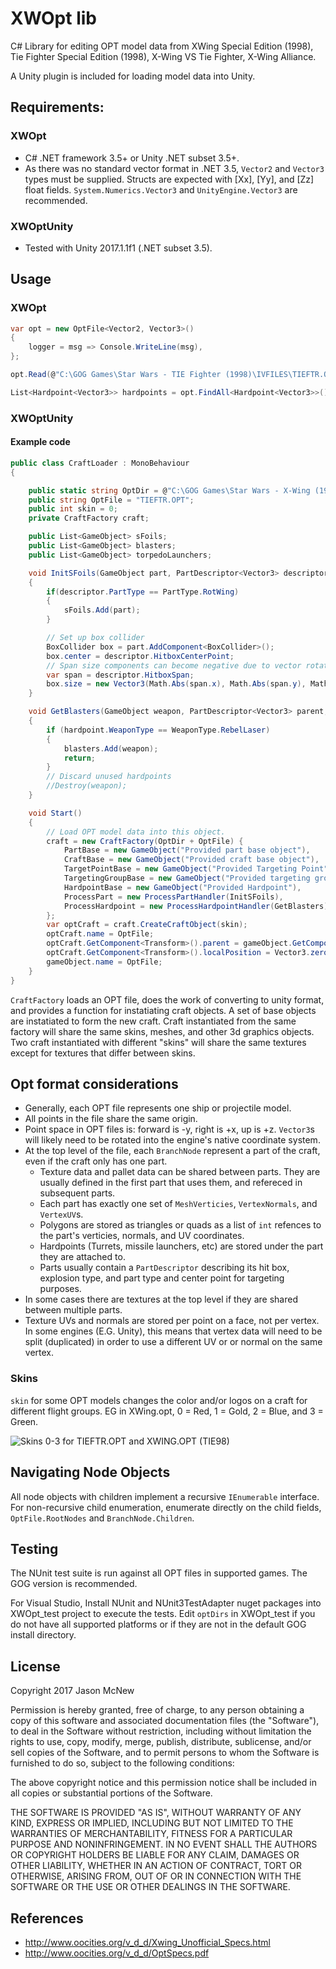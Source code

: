 # XWOpt lib

C# Library for editing OPT model data from XWing Special Edition (1998), Tie Fighter Special Edition (1998), X-Wing VS Tie Fighter, X-Wing Alliance.

A Unity plugin is included for loading model data into Unity.

## Requirements:

### XWOpt

 * C# .NET framework 3.5+ or Unity .NET subset 3.5+.
 * As there was no standard vector format in .NET 3.5, `Vector2` and `Vector3` types must be supplied.  Structs are expected with [Xx], [Yy], and [Zz] float fields. `System.Numerics.Vector3` and `UnityEngine.Vector3` are recommended.

### XWOptUnity

 * Tested with Unity 2017.1.1f1 (.NET subset 3.5).

## Usage

### XWOpt
```cs
var opt = new OptFile<Vector2, Vector3>()
{
    logger = msg => Console.WriteLine(msg),
};

opt.Read(@"C:\GOG Games\Star Wars - TIE Fighter (1998)\IVFILES\TIEFTR.OPT")

List<Hardpoint<Vector3>> hardpoints = opt.FindAll<Hardpoint<Vector3>>();
```
### XWOptUnity

#### Example code
```cs
public class CraftLoader : MonoBehaviour
{

    public static string OptDir = @"C:\GOG Games\Star Wars - X-Wing (1998)\IVFiles\";
    public string OptFile = "TIEFTR.OPT";
    public int skin = 0;
    private CraftFactory craft;

    public List<GameObject> sFoils;
    public List<GameObject> blasters;
    public List<GameObject> torpedoLaunchers;

    void InitSFoils(GameObject part, PartDescriptor<Vector3> descriptor)
    {
        if(descriptor.PartType == PartType.RotWing)
        {
            sFoils.Add(part);
        }

        // Set up box collider
        BoxCollider box = part.AddComponent<BoxCollider>();
        box.center = descriptor.HitboxCenterPoint;
        // Span size components can become negative due to vector rotation into Unity's coordinate space.
        var span = descriptor.HitboxSpan;
        box.size = new Vector3(Math.Abs(span.x), Math.Abs(span.y), Math.Abs(span.z));
    }

    void GetBlasters(GameObject weapon, PartDescriptor<Vector3> parent, Hardpoint<Vector3> hardpoint)
    {
        if (hardpoint.WeaponType == WeaponType.RebelLaser)
        {
            blasters.Add(weapon);
            return;
        }
        // Discard unused hardpoints
        //Destroy(weapon);
    }

    void Start()
    {
        // Load OPT model data into this object.
        craft = new CraftFactory(OptDir + OptFile) {
            PartBase = new GameObject("Provided part base object"),
            CraftBase = new GameObject("Provided craft base object"),
            TargetPointBase = new GameObject("Provided Targeting Point"),
            TargetingGroupBase = new GameObject("Provided targeting group"),
            HardpointBase = new GameObject("Provided Hardpoint"),
            ProcessPart = new ProcessPartHandler(InitSFoils),
            ProcessHardpoint = new ProcessHardpointHandler(GetBlasters),
        };
        var optCraft = craft.CreateCraftObject(skin);
        optCraft.name = OptFile;
        optCraft.GetComponent<Transform>().parent = gameObject.GetComponent<Transform>();
        optCraft.GetComponent<Transform>().localPosition = Vector3.zero;
        gameObject.name = OptFile;
    }
}
```

`CraftFactory` loads an OPT file, does the work of converting to unity format, and provides a function for instatiating craft objects.  A set of base objects are instatiated to form the new craft.  Craft instantiated from the same factory will share the same skins, meshes, and other 3d graphics objects.  Two craft instantiated with different "skins" will share the same textures except for textures that differ between skins.

## Opt format considerations

* Generally, each OPT file represents one ship or projectile model.
* All points in the file share the same origin.
* Point space in OPT files is: forward is -y, right is +x, up is +z.  `Vector3`s will likely need to be rotated into the engine's native coordinate system.
* At the top level of the file, each `BranchNode` represent a part of the craft, even if the craft only has one part.
  * Texture data and pallet data can be shared between parts. They are usually defined in the first part that uses them, and refereced in subsequent parts.
  * Each part has exactly one set of `MeshVerticies`, `VertexNormals`, and `VertexUV`s.
  * Polygons are stored as triangles or quads as a list of `int` refences to the part's verticies, normals, and UV coordinates.
  * Hardpoints (Turrets, missile launchers, etc) are stored under the part they are attached to.
  * Parts usually contain a `PartDescriptor` describing its hit box, explosion type, and part type and center point for targeting purposes.
* In some cases there are textures at the top level if they are shared between multiple parts.
* Texture UVs and normals are stored per point on a face, not per vertex.  In some engines (E.G. Unity), this means that vertex data will need to be split (duplicated) in order to use a different UV or or normal on the same vertex.

### Skins

`skin` for some OPT models changes the color and/or logos on a craft for different flight groups.  EG in XWing.opt, 0 = Red, 1 = Gold, 2 = Blue, and 3 = Green.

![Skins 0-3 for TIEFTR.OPT and XWING.OPT (TIE98)](https://i.imgur.com/8Yjh3E8.png)

## Navigating Node Objects

All node objects with children implement a recursive `IEnumerable` interface.  For non-recursive child enumeration, enumerate directly on the child fields, `OptFile.RootNodes` and `BranchNode.Children`.

## Testing

The NUnit test suite is run against all OPT files in supported games.  The GOG version is recommended.

For Visual Studio, Install NUnit and NUnit3TestAdapter nuget packages into XWOpt_test project to execute the tests.  Edit `optDirs` in XWOpt_test if you do not have all supported platforms or if they are not in the default GOG install directory.

## License

Copyright 2017 Jason McNew

Permission is hereby granted, free of charge, to any person obtaining a copy of this software and associated documentation files (the "Software"), to deal in the Software without restriction, including without limitation the rights to use, copy, modify, merge, publish, distribute, sublicense, and/or sell copies of the Software, and to permit persons to whom the Software is furnished to do so, subject to the following conditions:

The above copyright notice and this permission notice shall be included in all copies or substantial portions of the Software.

THE SOFTWARE IS PROVIDED "AS IS", WITHOUT WARRANTY OF ANY KIND, EXPRESS OR IMPLIED, INCLUDING BUT NOT LIMITED TO THE WARRANTIES OF MERCHANTABILITY, FITNESS FOR A PARTICULAR PURPOSE AND NONINFRINGEMENT. IN NO EVENT SHALL THE AUTHORS OR COPYRIGHT HOLDERS BE LIABLE FOR ANY CLAIM, DAMAGES OR OTHER LIABILITY, WHETHER IN AN ACTION OF CONTRACT, TORT OR OTHERWISE, ARISING FROM, OUT OF OR IN CONNECTION WITH THE SOFTWARE OR THE USE OR OTHER DEALINGS IN THE SOFTWARE.

## References
* http://www.oocities.org/v_d_d/Xwing_Unofficial_Specs.html
* http://www.oocities.org/v_d_d/OptSpecs.pdf
